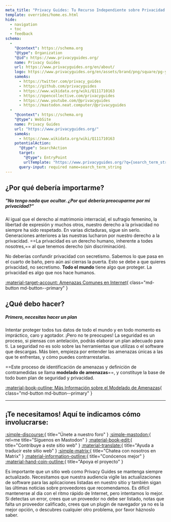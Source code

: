 ```yaml
---
meta_title: "Privacy Guides: Tu Recurso Independiente sobre Privacidad y Seguridad"
template: overrides/home.es.html
hide:
  - navigation
  - toc
  - feedback
schema:
  - 
    "@context": https://schema.org
    "@type": Organization
    "@id": https://www.privacyguides.org/
    name: Privacy Guides
    url: https://www.privacyguides.org/en/about/
    logo: https://www.privacyguides.org/en/assets/brand/png/square/pg-yellow.png
    sameAs:
      - https://twitter.com/privacy_guides
      - https://github.com/privacyguides
      - https://www.wikidata.org/wiki/Q111710163
      - https://opencollective.com/privacyguides
      - https://www.youtube.com/@privacyguides
      - https://mastodon.neat.computer/@privacyguides
  - 
    "@context": https://schema.org
    "@type": WebSite
    name: Privacy Guides
    url: "https://www.privacyguides.org/"
    sameAs:
      - https://www.wikidata.org/wiki/Q111710163
    potentialAction:
      "@type": SearchAction
      target:
        "@type": EntryPoint
        urlTemplate: "https://www.privacyguides.org/?q={search_term_string}"
      query-input: required name=search_term_string
---
```


<!-- markdownlint-disable-next-line -->
## ¿Por qué debería importarme?

##### "No tengo nada que ocultar. ¿Por qué debería preocuparme por mi privacidad?”

Al igual que el derecho al matrimonio interracial, el sufragio femenino, la libertad de expresión y muchos otros, nuestro derecho a la privacidad no siempre ha sido respetado. En varias dictaduras, sigue sin serlo. Generaciones anteriores a las nuestras lucharon por nuestro derecho a la privacidad. ==La privacidad es un derecho humano, inherente a todes nosotres,== al que tenemos derecho (sin discriminación).

No deberías confundir privacidad con secretismo. Sabemos lo que pasa en el cuarto de baño, pero aún así cierras la puerta. Esto se debe a que quieres privacidad, no secretismo. **Todo el mundo** tiene algo que proteger. La privacidad es algo que nos hace humanos.

[:material-target-account: Amenazas Comunes en Internet](basics/common-threats.md){ class="md-button md-button--primary" }

## ¿Qué debo hacer?

##### Primero, necesitas hacer un plan

Intentar proteger todos tus datos de todo el mundo y en todo momento es impráctico, caro y agotador. ¡Pero no te preocupes! La seguridad es un proceso, si piensas con antelación, podrás elaborar un plan adecuado para ti. La seguridad no es solo sobre las herramientas que utilizas o el software que descargas. Más bien, empieza por entender las amenazas únicas a las que te enfrentas, y cómo puedes contrarrestarlas.

==Este proceso de identificación de amenazas y definición de contramedidas se llama **modelado de amenazas**==, y constituye la base de todo buen plan de seguridad y privacidad.

[:material-book-outline: Más Información sobre el Modelado de Amenazas](basics/threat-modeling.md){ class="md-button md-button--primary" }

---

## ¡Te necesitamos! Aquí te indicamos cómo involucrarse:

[:simple-discourse:](https://discuss.privacyguides.net/){ title="Únete a nuestro foro" }
[:simple-mastodon:](https://mastodon.neat.computer/@privacyguides){ rel=me title="Síguenos en Mastodon" }
[:material-book-edit:](https://github.com/privacyguides/privacyguides.org){ title="Contribuye a este sitio web" }
[:material-translate:](https://matrix.to/#/#pg-i18n:aragon.sh){ title="Ayuda a traducir este sitio web" }
[:simple-matrix:](https://matrix.to/#/#privacyguides:matrix.org){ title="Chatea con nosotros en Matrix" }
[:material-information-outline:](about/index.md){ title="Conócenos mejor" }
[:material-hand-coin-outline:](about/donate.md){ title="Apoya el proyecto" }

Es importante que un sitio web como Privacy Guides se mantenga siempre actualizado. Necesitamos que nuestra audiencia vigile las actualizaciones de software para las aplicaciones listadas en nuestro sitio y también sigan las últimas noticias sobre proveedores que recomendamos. Es difícil mantenerse al día con el ritmo rápido de Internet, pero intentamos lo mejor. Si detectas un error, crees que un proveedor no debe ser listado, notas que falta un proveedor calificado, crees que un plugin de navegador ya no es la mejor opción, o descubres cualquier otro problema, por favor háznoslo saber.
